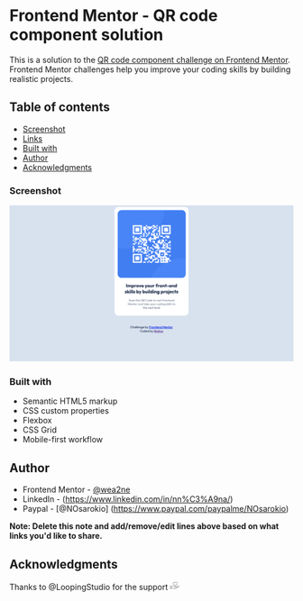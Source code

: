 # Frontend Mentor - QR code component solution

This is a solution to the [QR code component challenge on Frontend Mentor](https://www.frontendmentor.io/challenges/qr-code-component-iux_sIO_H). Frontend Mentor challenges help you improve your coding skills by building realistic projects. 

## Table of contents

  - [Screenshot](#screenshot)
  - [Links](#links)
  - [Built with](#built-with)
- [Author](#author)
- [Acknowledgments](#acknowledgments)

### Screenshot

![](images/FinalWork.png)

### Built with

- Semantic HTML5 markup
- CSS custom properties
- Flexbox
- CSS Grid
- Mobile-first workflow

## Author

- Frontend Mentor - [@wea2ne](https://www.frontendmentor.io/profile/wea2ne)
- LinkedIn - (https://www.linkedin.com/in/nn%C3%A9na/)
- Paypal - [@NOsarokio] (https://www.paypal.com/paypalme/NOsarokio)

**Note: Delete this note and add/remove/edit lines above based on what links you'd like to share.**

## Acknowledgments

Thanks to @LoopingStudio for the support ![](images/coeurmain.png)
